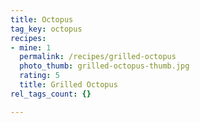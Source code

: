 ```yaml
---
title: Octopus
tag_key: octopus
recipes:
- mine: 1
  permalink: /recipes/grilled-octopus
  photo_thumb: grilled-octopus-thumb.jpg
  rating: 5
  title: Grilled Octopus
rel_tags_count: {}

---
```

